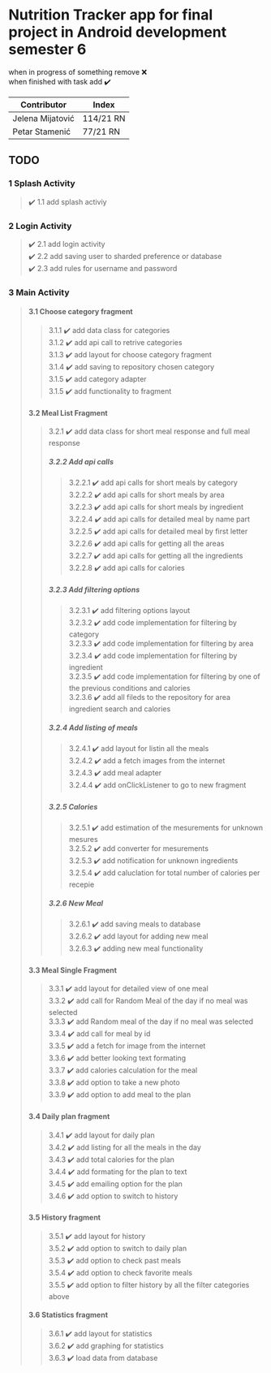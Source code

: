 # Nutrition Tracker app for final project in Android development semester 6

when in progress of something remove :x: <br>
when finished with task add :heavy_check_mark:

| Contributor | Index |
| ----------- | ----------- |
| Jelena Mijatović | 114/21 RN |
| Petar Stamenić | 77/21 RN |


## TODO
### 1 Splash Activity
> :heavy_check_mark: 1.1 add splash activiy 
### 2 Login Activity
> :heavy_check_mark: 2.1 add login activity <br>
> :heavy_check_mark: 2.2 add saving user to sharded preference or database <br>
> :heavy_check_mark: 2.3 add rules for username and password <br>
### 3 Main Activity
> #### 3.1 Choose category fragment
>> 3.1.1 :heavy_check_mark: add data class for categories <br>
>> 3.1.2 :heavy_check_mark: add api call to retrive categories <br>
>> 3.1.3 :heavy_check_mark: add layout for choose category fragment <br>
>> 3.1.4 :heavy_check_mark: add saving to repository chosen category <br>
>> 3.1.5 :heavy_check_mark: add category adapter <br>
>> 3.1.5 :heavy_check_mark: add functionality to fragment <br>
> #### 3.2 Meal List Fragment
>> 3.2.1 :heavy_check_mark: add data class for short meal response and full meal response
>> ##### 3.2.2 Add api calls
>>> 3.2.2.1 :heavy_check_mark: add api calls for short meals by category <br>
>>> 3.2.2.2 :heavy_check_mark: add api calls for short meals by area <br>
>>> 3.2.2.3 :heavy_check_mark: add api calls for short meals by ingredient <br>
>>> 3.2.2.4 :heavy_check_mark: add api calls for detailed meal by name part <br>
>>> 3.2.2.5 :heavy_check_mark: add api calls for detailed meal by first letter <br>
>>> 3.2.2.6 :heavy_check_mark: add api calls for getting all the areas <br>
>>> 3.2.2.7 :heavy_check_mark: add api calls for getting all the ingredients <br>
>>> 3.2.2.8 :heavy_check_mark: add api calls for calories
>> ##### 3.2.3 Add filtering options
>>> 3.2.3.1 :heavy_check_mark: add filtering options layout <br>
>>> 3.2.3.2 :heavy_check_mark: add code implementation for filtering by category <br>
>>> 3.2.3.3 :heavy_check_mark: add code implementation for filtering by area <br>
>>> 3.2.3.4 :heavy_check_mark: add code implementation for filtering by ingredient <br>
>>> 3.2.3.5 :heavy_check_mark: add code implementation for filtering by one of the previous conditions and calories <br>
>>> 3.2.3.6 :heavy_check_mark: add all fileds to the repository for area ingredient search and calories <br>
>> ##### 3.2.4 Add listing of meals
>>> 3.2.4.1 :heavy_check_mark: add layout for listin all the meals <br>
>>> 3.2.4.2 :heavy_check_mark: add a fetch images from the internet <br>
>>> 3.2.4.3 :heavy_check_mark: add meal adapter <br>
>>> 3.2.4.4 :heavy_check_mark: add onClickListener to go to new fragment <br>
>> ##### 3.2.5 Calories
>>> 3.2.5.1 :heavy_check_mark: add estimation of the mesurements for unknown mesures <br>
>>> 3.2.5.2 :heavy_check_mark: add converter for mesurements <br>
>>> 3.2.5.3 :heavy_check_mark: add notification for unknown ingredients <br>
>>> 3.2.5.4 :heavy_check_mark: add caluclation for total number of calories per recepie
>> ##### 3.2.6 New Meal
>>> 3.2.6.1 :heavy_check_mark: add saving meals to database <br>
>>> 3.2.6.2 :heavy_check_mark: add layout for adding new meal <br>
>>> 3.2.6.3 :heavy_check_mark: adding new meal functionality <br>
> #### 3.3 Meal Single Fragment
>> 3.3.1 :heavy_check_mark: add layout for detailed view of one meal <br>
>> 3.3.2 :heavy_check_mark: add call for Random Meal of the day if no meal was selected <br>
>> 3.3.3 :heavy_check_mark: add Random meal of the day if no meal was selected <br>
>> 3.3.4 :heavy_check_mark: add call for meal by id <br>
>> 3.3.5 :heavy_check_mark: add a fetch for image from the internet <br>
>> 3.3.6 :heavy_check_mark: add better looking text formating <br>
>> 3.3.7 :heavy_check_mark: add calories calculation for the meal <br>
>> 3.3.8 :heavy_check_mark: add option to take a new photo <br>
>> 3.3.9 :heavy_check_mark: add option to add meal to the plan <br>
> #### 3.4 Daily plan fragment
>> 3.4.1 :heavy_check_mark: add layout for daily plan <br>
>> 3.4.2 :heavy_check_mark: add listing for all the meals in the day <br>
>> 3.4.3 :heavy_check_mark: add total calories for the plan <br>
>> 3.4.4 :heavy_check_mark: add formating for the plan to text <br>
>> 3.4.5 :heavy_check_mark: add emailing option for the plan <br>
>> 3.4.6 :heavy_check_mark: add option to switch to history <br>
> #### 3.5 History fragment
>> 3.5.1 :heavy_check_mark: add layout for history <br>
>> 3.5.2 :heavy_check_mark: add option to switch to daily plan <br>
>> 3.5.3 :heavy_check_mark: add option to check past meals <br>
>> 3.5.4 :heavy_check_mark: add option to check favorite meals <br>
>> 3.5.5 :heavy_check_mark: add option to filter history by all the filter categories above <br>
> #### 3.6 Statistics fragment
>> 3.6.1 :heavy_check_mark: add layout for statistics <br>
>> 3.6.2 :heavy_check_mark: add graphing for statistics <br>
>> 3.6.3 :heavy_check_mark: load data from database <br>
